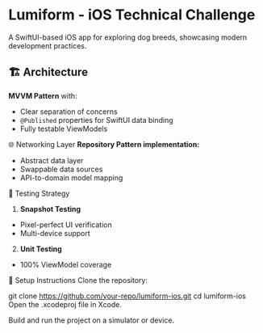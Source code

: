 # Lumiform - iOS Technical Challenge

A SwiftUI-based iOS app for exploring dog breeds, showcasing modern development practices.

## 🏗️ Architecture
**MVVM Pattern** with:
- Clear separation of concerns
- `@Published` properties for SwiftUI data binding
- Fully testable ViewModels

🌐 Networking Layer
**Repository Pattern implementation:**
- Abstract data layer
- Swappable data sources
- API-to-domain model mapping

🧪 Testing Strategy
1. **Snapshot Testing**
- Pixel-perfect UI verification
- Multi-device support

2. **Unit Testing**
- 100% ViewModel coverage

🚀 Setup Instructions
Clone the repository:

git clone https://github.com/your-repo/lumiform-ios.git
cd lumiform-ios
Open the .xcodeproj file in Xcode.

Build and run the project on a simulator or device.
